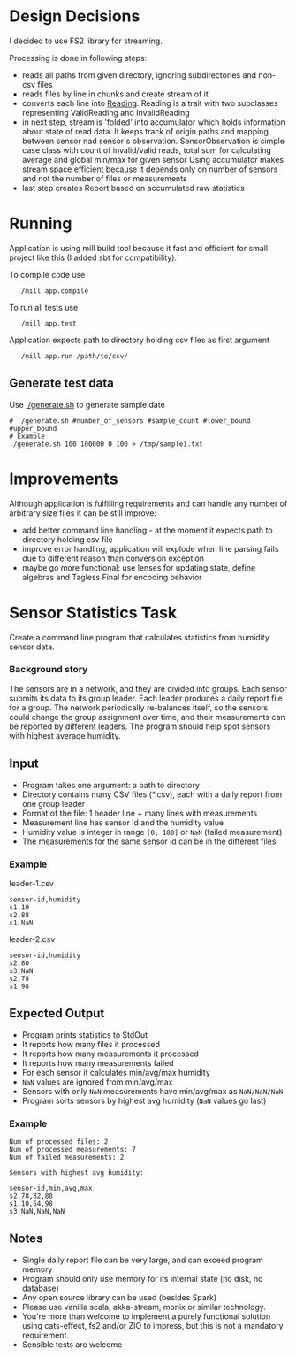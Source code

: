 # Design Decisions

I decided to use FS2 library for streaming. 

Processing is done in following steps:

- reads all paths from given directory, ignoring subdirectories and non-csv files
- reads files by line in chunks and create stream of it
- converts each line into [Reading](./app/src/main/scala/sensors/reading.scala). Reading is a trait with two subclasses representing ValidReading and InvalidReading
- in next step, stream is 'folded' into accumulator which holds information about state of read data. It keeps track of origin paths and mapping between sensor nad sensor's observation. SensorObservation is simple case class with count of invalid/valid reads, total sum for calculating average and global min/max for given sensor
  Using accumulator makes stream space efficient because it depends only on number of sensors and not the number of files or measurements
- last step creates Report based on accumulated raw statistics

# Running

Application is using mill build tool because it fast and efficient for small project like this (I added sbt for compatibility).

To compile code use
```
  ./mill app.compile
```

To run all tests use

```
  ./mill app.test
```

Application expects path to directory holding csv files as first argument 

```
  ./mill app.run /path/to/csv/

```



## Generate test data

Use [./generate.sh](./generate.sh) to generate sample date

```
# ./generate.sh #number_of_sensors #sample_count #lower_bound #upper_bound
# Example 
./generate.sh 100 100000 0 100 > /tmp/sample1.txt

```


# Improvements

Although application is fulfilling requirements and can handle any number of arbitrary size files it can be still improve:
- add better command line handling - at the moment it expects path to directory holding csv file
- improve error handling, application will explode when line parsing fails due to different reason than conversion exception 
- maybe go more functional: use lenses for updating state, define algebras and Tagless Final for encoding behavior



# Sensor Statistics Task

Create a command line program that calculates statistics from humidity sensor data.

### Background story

The sensors are in a network, and they are divided into groups. Each sensor submits its data to its group leader.
Each leader produces a daily report file for a group. The network periodically re-balances itself, so the sensors could
change the group assignment over time, and their measurements can be reported by different leaders. The program should
help spot sensors with highest average humidity.

## Input

- Program takes one argument: a path to directory
- Directory contains many CSV files (*.csv), each with a daily report from one group leader
- Format of the file: 1 header line + many lines with measurements
- Measurement line has sensor id and the humidity value
- Humidity value is integer in range `[0, 100]` or `NaN` (failed measurement)
- The measurements for the same sensor id can be in the different files

### Example

leader-1.csv
```
sensor-id,humidity
s1,10
s2,88
s1,NaN
```

leader-2.csv
```
sensor-id,humidity
s2,80
s3,NaN
s2,78
s1,98
```

## Expected Output

- Program prints statistics to StdOut
- It reports how many files it processed
- It reports how many measurements it processed
- It reports how many measurements failed
- For each sensor it calculates min/avg/max humidity
- `NaN` values are ignored from min/avg/max
- Sensors with only `NaN` measurements have min/avg/max as `NaN/NaN/NaN`
- Program sorts sensors by highest avg humidity (`NaN` values go last)

### Example

```
Num of processed files: 2
Num of processed measurements: 7
Num of failed measurements: 2

Sensors with highest avg humidity:

sensor-id,min,avg,max
s2,78,82,88
s1,10,54,98
s3,NaN,NaN,NaN
```

## Notes

- Single daily report file can be very large, and can exceed program memory
- Program should only use memory for its internal state (no disk, no database)
- Any open source library can be used (besides Spark) 
- Please use vanilla scala, akka-stream, monix or similar technology. 
- You're more than welcome to implement a purely functional solution using cats-effect, fs2 and/or ZIO to impress, 
  but this is not a mandatory requirement. 
- Sensible tests are welcome
